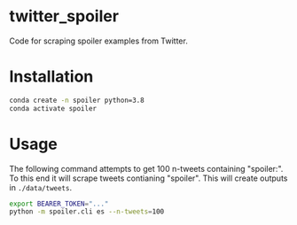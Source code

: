 # twitter_spoiler

Code for scraping spoiler examples from Twitter.

# Installation

```bash
conda create -n spoiler python=3.8
conda activate spoiler
```

# Usage

The following command attempts to get 100 n-tweets containing "spoiler:".
To this end it will scrape tweets contianing "spoiler".
This will create outputs in `./data/tweets`.

```bash
export BEARER_TOKEN="..."
python -m spoiler.cli es --n-tweets=100
```

